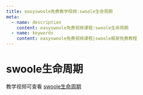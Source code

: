 ```yaml
---
title: easyswoole免费教学视频:swoole生命周期
meta:
  - name: description
    content: easyswoole免费视频课程:swoole生命周期
  - name: keywords
    content: easyswoole免费视频课程|swoole框架免费教程
---
```

# swoole生命周期

教学视频可查看 [swoole生命周期](https://www.bilibili.com/video/BV1t14y1r7eH)
